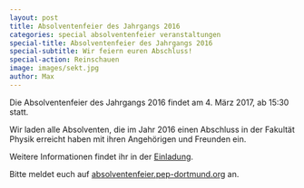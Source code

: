 ```yaml
---
layout: post
title: Absolventenfeier des Jahrgangs 2016
categories: special absolventenfeier veranstaltungen
special-title: Absolventenfeier des Jahrgangs 2016
special-subtitle: Wir feiern euren Abschluss!
special-action: Reinschauen
image: images/sekt.jpg
author: Max
---
```


Die Absolventenfeier des Jahrgangs 2016 findet am 4. März 2017, ab 15:30  statt.

Wir laden alle Absolventen, die im Jahr 2016 einen Abschluss in der Fakultät Physik
erreicht haben mit ihren Angehörigen und Freunden ein.

Weitere Informationen findet ihr in der [Einladung](dokumente/Einladung_Absolventenfeier_2016.pdf).

Bitte meldet euch auf [absolventenfeier.pep-dortmund.org](https://absolventenfeier.pep-dortmund.org) an.
